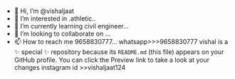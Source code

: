 - 👋 Hi, I’m @vishaljaat
- 👀 I’m interested in .athletic..
- 🌱 I’m currently learning civil engineer...
- 💞️ I’m looking to collaborate on ...
- 📫 How to reach me 9658830777...
whatsapp>>>9658830777
vishal is a ✨ special ✨ repository because its `README.md` (this file) appears on your GitHub profile.
You can click the Preview link to take a look at your changes
instagram id >>vishaljaat124
